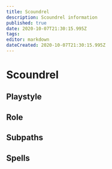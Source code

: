 ```yaml
---
title: Scoundrel
description: Scoundrel information
published: true
date: 2020-10-07T21:30:15.995Z
tags: 
editor: markdown
dateCreated: 2020-10-07T21:30:15.995Z
---
```


# Scoundrel
  ## Playstyle
  ## Role
  ## Subpaths
  ## Spells
  
 
 